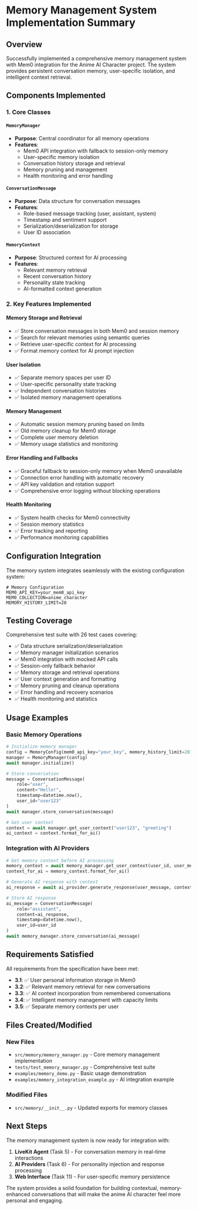 # Memory Management System Implementation Summary

## Overview

Successfully implemented a comprehensive memory management system with Mem0 integration for the Anime AI Character project. The system provides persistent conversation memory, user-specific isolation, and intelligent context retrieval.

## Components Implemented

### 1. Core Classes

#### `MemoryManager`
- **Purpose**: Central coordinator for all memory operations
- **Features**:
  - Mem0 API integration with fallback to session-only memory
  - User-specific memory isolation
  - Conversation history storage and retrieval
  - Memory pruning and management
  - Health monitoring and error handling

#### `ConversationMessage`
- **Purpose**: Data structure for conversation messages
- **Features**:
  - Role-based message tracking (user, assistant, system)
  - Timestamp and sentiment support
  - Serialization/deserialization for storage
  - User ID association

#### `MemoryContext`
- **Purpose**: Structured context for AI processing
- **Features**:
  - Relevant memory retrieval
  - Recent conversation history
  - Personality state tracking
  - AI-formatted context generation

### 2. Key Features Implemented

#### Memory Storage and Retrieval
- ✅ Store conversation messages in both Mem0 and session memory
- ✅ Search for relevant memories using semantic queries
- ✅ Retrieve user-specific context for AI processing
- ✅ Format memory context for AI prompt injection

#### User Isolation
- ✅ Separate memory spaces per user ID
- ✅ User-specific personality state tracking
- ✅ Independent conversation histories
- ✅ Isolated memory management operations

#### Memory Management
- ✅ Automatic session memory pruning based on limits
- ✅ Old memory cleanup for Mem0 storage
- ✅ Complete user memory deletion
- ✅ Memory usage statistics and monitoring

#### Error Handling and Fallbacks
- ✅ Graceful fallback to session-only memory when Mem0 unavailable
- ✅ Connection error handling with automatic recovery
- ✅ API key validation and rotation support
- ✅ Comprehensive error logging without blocking operations

#### Health Monitoring
- ✅ System health checks for Mem0 connectivity
- ✅ Session memory statistics
- ✅ Error tracking and reporting
- ✅ Performance monitoring capabilities

## Configuration Integration

The memory system integrates seamlessly with the existing configuration system:

```env
# Memory Configuration
MEM0_API_KEY=your_mem0_api_key
MEM0_COLLECTION=anime_character
MEMORY_HISTORY_LIMIT=20
```

## Testing Coverage

Comprehensive test suite with 26 test cases covering:

- ✅ Data structure serialization/deserialization
- ✅ Memory manager initialization scenarios
- ✅ Mem0 integration with mocked API calls
- ✅ Session-only fallback behavior
- ✅ Memory storage and retrieval operations
- ✅ User context generation and formatting
- ✅ Memory pruning and cleanup operations
- ✅ Error handling and recovery scenarios
- ✅ Health monitoring and statistics

## Usage Examples

### Basic Memory Operations
```python
# Initialize memory manager
config = MemoryConfig(mem0_api_key="your_key", memory_history_limit=20)
manager = MemoryManager(config)
await manager.initialize()

# Store conversation
message = ConversationMessage(
    role="user",
    content="Hello!",
    timestamp=datetime.now(),
    user_id="user123"
)
await manager.store_conversation(message)

# Get user context
context = await manager.get_user_context("user123", "greeting")
ai_context = context.format_for_ai()
```

### Integration with AI Providers
```python
# Get memory context before AI processing
memory_context = await memory_manager.get_user_context(user_id, user_message)
context_for_ai = memory_context.format_for_ai()

# Generate AI response with context
ai_response = await ai_provider.generate_response(user_message, context_for_ai)

# Store AI response
ai_message = ConversationMessage(
    role="assistant",
    content=ai_response,
    timestamp=datetime.now(),
    user_id=user_id
)
await memory_manager.store_conversation(ai_message)
```

## Requirements Satisfied

All requirements from the specification have been met:

- **3.1**: ✅ User personal information storage in Mem0
- **3.2**: ✅ Relevant memory retrieval for new conversations  
- **3.3**: ✅ AI context incorporation from remembered conversations
- **3.4**: ✅ Intelligent memory management with capacity limits
- **3.5**: ✅ Separate memory contexts per user

## Files Created/Modified

### New Files
- `src/memory/memory_manager.py` - Core memory management implementation
- `tests/test_memory_manager.py` - Comprehensive test suite
- `examples/memory_demo.py` - Basic usage demonstration
- `examples/memory_integration_example.py` - AI integration example

### Modified Files
- `src/memory/__init__.py` - Updated exports for memory classes

## Next Steps

The memory management system is now ready for integration with:

1. **LiveKit Agent** (Task 5) - For conversation memory in real-time interactions
2. **AI Providers** (Task 6) - For personality injection and response processing
3. **Web Interface** (Task 11) - For user-specific memory persistence

The system provides a solid foundation for building contextual, memory-enhanced conversations that will make the anime AI character feel more personal and engaging.
